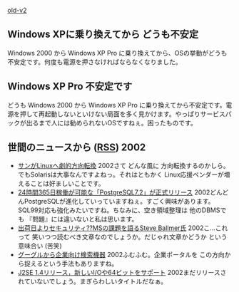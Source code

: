 [old-v2](ig020213-orig.html)

## Windows XPに乗り換えてから どうも不安定

Windows 2000 から Windows XP Pro に乗り換えてから、OSの挙動がどうも不安定です。何度も電源を押さなければならなくなりました。


## Windows XP Pro 不安定です

どうも Windows 2000 から Windows XP Pro に乗り換えてから不安定です。電源を押して再起動しないといけない局面を多く見かけます。やっぱりサービスパックが出るまで人には勧められないOSですねぇ。困ったものです。

## 世間のニュースから ([RSS](ig020213-news.xml)) 2002


* [サンがLinuxへ劇的方向転換](http://japan.cnet.com/Enterprise/News/2002/Item/020208-3.html)  2002さて どんな風に 方向転換するのかしら。でもSolarisは大事なんですよねっ。それはともかく Linux応援ベンダーが増えることは好ましいことです。
* [24時間365日稼働が可能な「PostgreSQL7.2」が正式リリース](http://linux.nikkeibp.co.jp/news2/589.shtml)  2002どんどんPostgreSQLが進化していっていますねぇ。すごく興味があります。SQL99対応も強化みたいですね。ちなみに、空き領域整理は 他のDBMSでも 『問題』には違いないと私は思います。
* [出荷日よりセキュリティ??MSの課題を語るSteve Ballmer氏](http://www.zdnet.co.jp/news/0202/08/e_ballmer_m.html)  2002こ…これって 笑いつつ読むべき文章なのでしょうか。だじゃれ文章かどうか という意味合い (苦笑)
* [グーグルから企業向け検索機器](http://japan.cnet.com/News/2002/Item/020212-2.html)  2002ふむふむ。企業ポータルを この方向から捉えるという手法もありますね。
* [J2SE 1.4リリース，新しいI/Oや64ビットをサポート](http://www.zdnet.co.jp/enterprise/0202/08/02020806.html)  2002まだリリースされていないでしょう。まぎらわしいタイトルだなぁ。